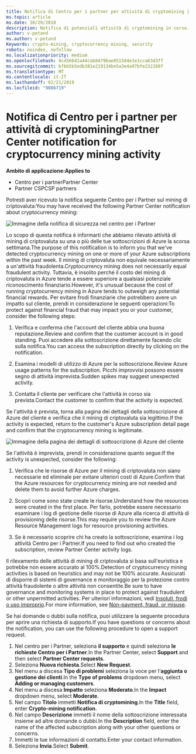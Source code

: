 ```yaml
---
title: Notifica di Centro per i partner per attività di cryptomining | Centro per i partner
ms.topic: article
ms.date: 10/29/2018
description: Notifica di potenziali attività di cryptomining in corso.
author: v-petand
ms.author: v-petand
Keywords: crypto-mining, cryptocurrency mining, security
robots: noindex, nofollow
ms.localizationpriority: medium
ms.openlocfilehash: 4cd56641a44cab84796ae051584e1e1cca63d3ff
ms.sourcegitcommit: bfbb5b5edb381e219134be5a3e4a97bfe232288f
ms.translationtype: MT
ms.contentlocale: it-IT
ms.lasthandoff: 02/21/2019
ms.locfileid: "9086719"
---
```

# <a name="partner-center-notification-for-cryptocurrency-mining-activity"></a><span data-ttu-id="aeea8-103">Notifica di Centro per i partner per attività di cryptomining</span><span class="sxs-lookup"><span data-stu-id="aeea8-103">Partner Center notification for cryptocurrency mining activity</span></span>

**<span data-ttu-id="aeea8-104">Ambito di applicazione:</span><span class="sxs-lookup"><span data-stu-id="aeea8-104">Applies to</span></span>**

-  <span data-ttu-id="aeea8-105">Centro per i partner</span><span class="sxs-lookup"><span data-stu-id="aeea8-105">Partner Center</span></span>
-  <span data-ttu-id="aeea8-106">Partner CSP</span><span class="sxs-lookup"><span data-stu-id="aeea8-106">CSP partners</span></span>

<span data-ttu-id="aeea8-107">Potresti aver ricevuto la notifica seguente Centro per i Partner sul mining di criptovaluta:</span><span class="sxs-lookup"><span data-stu-id="aeea8-107">You may have received the following Partner Center notification about cryptocurrency mining:</span></span>
 
![Immagine della notifica di sicurezza nel centro per i Partner](images/crypto1.png)

<span data-ttu-id="aeea8-109">Lo scopo di questa notifica è informarti che abbiamo rilevato attività di mining di criptovaluta su una o più delle tue sottoscrizioni di Azure la scorsa settimana.</span><span class="sxs-lookup"><span data-stu-id="aeea8-109">The purpose of this notification is to inform you that we've detected cryptocurrency mining on one or more of your Azure subscriptions within the past week.</span></span> <span data-ttu-id="aeea8-110">Il mining di criptovaluta non equivale necessariamente a un'attività fraudolenta.</span><span class="sxs-lookup"><span data-stu-id="aeea8-110">Cryptocurrency mining does not necessarily equal fraudulent activity.</span></span> <span data-ttu-id="aeea8-111">Tuttavia, è insolito perché il costo del mining di criptovaluta in Azure tende a essere superiore a qualsiasi potenziale riconoscimento finanziario.</span><span class="sxs-lookup"><span data-stu-id="aeea8-111">However, it's unusual because the cost of running cryptocurrency mining in Azure tends to outweigh any potential financial rewards.</span></span> <span data-ttu-id="aeea8-112">Per evitare frodi finanziarie che potrebbero avere un impatto sul cliente, prendi in considerazione le seguenti operazioni:</span><span class="sxs-lookup"><span data-stu-id="aeea8-112">To protect against financial fraud that may impact you or your customer, consider the following steps:</span></span>

1.  <span data-ttu-id="aeea8-113">Verifica e conferma che l'account del cliente abbia una buona reputazione.</span><span class="sxs-lookup"><span data-stu-id="aeea8-113">Review and confirm that the customer account is in good standing.</span></span> <span data-ttu-id="aeea8-114">Puoi accedere alla sottoscrizione direttamente facendo clic sulla notifica.</span><span class="sxs-lookup"><span data-stu-id="aeea8-114">You can access the subscription directly by clicking on the notification.</span></span>

2.  <span data-ttu-id="aeea8-115">Esamina i modelli di utilizzo di Azure per la sottoscrizione.</span><span class="sxs-lookup"><span data-stu-id="aeea8-115">Review Azure usage patterns for the subscription.</span></span> <span data-ttu-id="aeea8-116">Picchi improvvisi possono essere segno di attività imprevista.</span><span class="sxs-lookup"><span data-stu-id="aeea8-116">Sudden spikes may suggest unexpected activity.</span></span>

3.  <span data-ttu-id="aeea8-117">Contatta il cliente per verificare che l'attività in corso sia prevista.</span><span class="sxs-lookup"><span data-stu-id="aeea8-117">Contact the customer to confirm that the activity is expected.</span></span>

<span data-ttu-id="aeea8-118">Se l'attività è prevista, torna alla pagina dei dettagli della sottoscrizione di Azure del cliente e verifica che il mining di criptovaluta sia legittimo.</span><span class="sxs-lookup"><span data-stu-id="aeea8-118">If the activity is expected, return to the customer's Azure subscription detail page and confirm that the cryptocurrency mining is legitimate.</span></span> 


![Immagine della pagina dei dettagli di sottoscrizione di Azure del cliente](images/crypto2.png)

<span data-ttu-id="aeea8-120">Se l'attività è imprevista, prendi in considerazione quanto segue:</span><span class="sxs-lookup"><span data-stu-id="aeea8-120">If the activity is unexpected, consider the following:</span></span>

1.  <span data-ttu-id="aeea8-121">Verifica che le risorse di Azure per il mining di criptovaluta non siano necessarie ed eliminale per evitare ulteriori costi di Azure.</span><span class="sxs-lookup"><span data-stu-id="aeea8-121">Confirm that the Azure resources for cryptocurrency mining are not needed and delete them to avoid further Azure charges.</span></span>

2.  <span data-ttu-id="aeea8-122">Scopri come sono state create le risorse.</span><span class="sxs-lookup"><span data-stu-id="aeea8-122">Understand how the resources were created in the first place.</span></span> <span data-ttu-id="aeea8-123">Per farlo, potrebbe essere necessario esaminare i log di gestione delle risorse di Azure alla ricerca di attività di provisioning delle risorse.</span><span class="sxs-lookup"><span data-stu-id="aeea8-123">This may require you to review the Azure Resource Management logs for resource provisioning activities.</span></span>

3.  <span data-ttu-id="aeea8-124">Se è necessario scoprire chi ha creato la sottoscrizione, esamina i log attività Centro per i Partner.</span><span class="sxs-lookup"><span data-stu-id="aeea8-124">If you need to find out who created the subscription, review Partner Center activity logs.</span></span>

<span data-ttu-id="aeea8-125">Il rilevamento delle attività di mining di criptovaluta si basa sull'euristica e potrebbe non essere accurato al 100%.</span><span class="sxs-lookup"><span data-stu-id="aeea8-125">Detection of cryptocurrency mining activities is based on heuristics and may not be 100% accurate.</span></span> <span data-ttu-id="aeea8-126">Assicurati di disporre di sistemi di governance e monitoraggio per la protezione contro attività fraudolente o altre attività non consentite.</span><span class="sxs-lookup"><span data-stu-id="aeea8-126">Be sure to have governance and monitoring systems in place to protect against fraudulent or other unpermitted activities.</span></span> <span data-ttu-id="aeea8-127">Per ulteriori informazioni, vedi [Insoluti, frodi o uso improprio](https://docs.microsoft.com/partner-center/non-payment--fraud--or-misuse).</span><span class="sxs-lookup"><span data-stu-id="aeea8-127">For more information, see [Non-payment, fraud, or misuse](https://docs.microsoft.com/partner-center/non-payment--fraud--or-misuse).</span></span>

<span data-ttu-id="aeea8-128">Se hai domande o dubbi sulla notifica, puoi utilizzare la seguente procedura per aprire una richiesta di supporto.</span><span class="sxs-lookup"><span data-stu-id="aeea8-128">If you have questions or concerns about the notification, you can use the following procedure to open a support request.</span></span>

1.  <span data-ttu-id="aeea8-129">Nel centro per i Partner, seleziona **il supporto** e quindi seleziona **le richieste Centro per i Partner**.</span><span class="sxs-lookup"><span data-stu-id="aeea8-129">In the Partner Center, select **Support** and then select **Partner Center requests**.</span></span>
3.  <span data-ttu-id="aeea8-130">Seleziona **Nuova richiesta**.</span><span class="sxs-lookup"><span data-stu-id="aeea8-130">Select **New Request**.</span></span> 
4.  <span data-ttu-id="aeea8-131">Nel menu a discesa **Tipo di problemi** seleziona la voce per l'**aggiunta o gestione dei clienti**.</span><span class="sxs-lookup"><span data-stu-id="aeea8-131">In the **Type of problems** dropdown menu, select **Adding or managing customers**.</span></span>
5.  <span data-ttu-id="aeea8-132">Nel menu a discesa **Impatto** seleziona **Moderato**.</span><span class="sxs-lookup"><span data-stu-id="aeea8-132">In the **Impact** dropdown menu, select **Moderate**.</span></span>
6.  <span data-ttu-id="aeea8-133">Nel campo **Titolo** immetti **Notifica di cryptomining**.</span><span class="sxs-lookup"><span data-stu-id="aeea8-133">In the **Title** field, enter **Crypto-mining notification**.</span></span>
7.  <span data-ttu-id="aeea8-134">Nel campo **Descrizione** immetti il nome della sottoscrizione interessata insieme ad altre domande o dubbi.</span><span class="sxs-lookup"><span data-stu-id="aeea8-134">In the **Description** field, enter the name of the affected subscription along with your other questions or concerns.</span></span> 
8.  <span data-ttu-id="aeea8-135">Immetti le tue informazioni di contatto.</span><span class="sxs-lookup"><span data-stu-id="aeea8-135">Enter your contact information.</span></span>
9.  <span data-ttu-id="aeea8-136">Seleziona **Invia**.</span><span class="sxs-lookup"><span data-stu-id="aeea8-136">Select **Submit**.</span></span>



